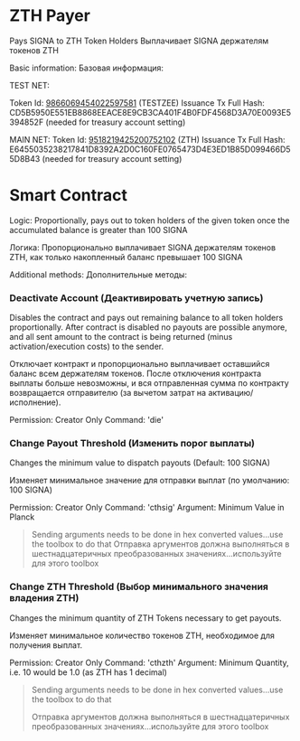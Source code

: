 # ZTH Payer
Pays SIGNA to ZTH Token Holders
Выплачивает SIGNA держателям токенов ZTH

Basic information:
Базовая информация:

TEST NET:

Token Id: [9866069454022597581](https://chain.signum.network/tx/9866069454022597581) (TESTZEE)
Issuance Tx Full Hash: CD5B5950E551EB8868EEACE8E9CB3CA401F4B0FDF4568D3A70E0093E5394852F (needed for treasury account setting)


MAIN NET:
Token Id: [9518219425200752102](https://chain.signum.network/tx/9518219425200752102) (ZTH)
Issuance Tx Full Hash: E6455035238217841D8392A2D0C160FE0765473D4E3ED1B85D099466D55D8B43 (needed for treasury account setting)



# Smart Contract

Logic: Proportionally, pays out to token holders of the given token once the accumulated balance is greater than 100 SIGNA

Логика: Пропорционально выплачивает SIGNA держателям токенов ZTH, как только накопленный баланс превышает 100 SIGNA


Additional methods:
Дополнительные методы:

### Deactivate Account (Деактивировать учетную запись)

Disables the contract and pays out remaining balance to all token holders proportionally.
After contract is disabled no payouts are possible anymore, and all sent amount to the contract is being returned (minus activation/execution costs) to the sender.

Отключает контракт и пропорционально выплачивает оставшийся баланс всем держателям токенов.
После отключения контракта выплаты больше невозможны, и вся отправленная сумма по контракту возвращается отправителю (за вычетом затрат на активацию/исполнение).


Permission: Creator Only
Command: 'die'


### Change Payout Threshold (Изменить порог выплаты)

Changes the minimum value to dispatch payouts (Default: 100 SIGNA)

Изменяет минимальное значение для отправки выплат (по умолчанию: 100 SIGNA)

Permission: Creator Only
Command: 'cthsig'
Argument: Minimum Value in Planck 

> Sending arguments needs to be done in hex converted values...use the toolbox to do that
> Отправка аргументов должна выполняться в шестнадцатеричных преобразованных значениях...используйте для этого toolbox

### Change ZTH Threshold (Выбор минимального значения владения ZTH)

Changes the minimum quantity of ZTH Tokens necessary to get payouts.

Изменяет минимальное количество токенов ZTH, необходимое для получения выплат.

Permission: Creator Only
Command: 'cthzth'
Argument: Minimum Quantity, i.e. 10 would be 1.0 (as ZTH has 1 decimal)

> Sending arguments needs to be done in hex converted values...use the toolbox to do that
> 
> Отправка аргументов должна выполняться в шестнадцатеричных преобразованных значениях...используйте для этого toolbox
